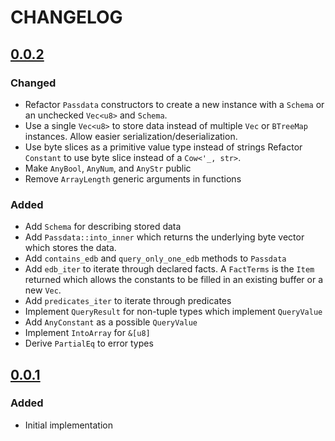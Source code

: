 # CHANGELOG

## [0.0.2]

### Changed

- Refactor `Passdata` constructors to create a new instance with a `Schema` or
  an unchecked `Vec<u8>` and `Schema`.
- Use a single `Vec<u8>` to store data instead of multiple `Vec` or `BTreeMap`
  instances. Allow easier serialization/deserialization.
- Use byte slices as a primitive value type instead of strings
  Refactor `Constant` to use byte slice instead of a `Cow<'_, str>`.
- Make `AnyBool`, `AnyNum`, and `AnyStr` public
- Remove `ArrayLength` generic arguments in functions

### Added

- Add `Schema` for describing stored data
- Add `Passdata::into_inner` which returns the underlying byte vector which
  stores the data.
- Add `contains_edb` and `query_only_one_edb` methods to `Passdata`
- Add `edb_iter` to iterate through declared facts. A `FactTerms` is the `Item`
  returned which allows the constants to be filled in an existing buffer or a
  new `Vec`.
- Add `predicates_iter` to iterate through predicates
- Implement `QueryResult` for non-tuple types which implement `QueryValue`
- Add `AnyConstant` as a possible `QueryValue`
- Implement `IntoArray` for `&[u8]`
- Derive `PartialEq` to error types

## [0.0.1]

### Added

- Initial implementation

[Unreleased]: https://github.com/bluk/passdata/compare/v0.1.0...HEAD
[0.2.0]: https://github.com/bluk/passdata/compare/v0.1.0...v0.2.0
[0.1.0]: https://github.com/bluk/passdata/releases/tag/v0.1.0
[0.0.2]: https://github.com/bluk/passdata/compare/v0.0.1...v0.0.2
[0.0.1]: https://github.com/bluk/passdata/releases/tag/v0.0.1